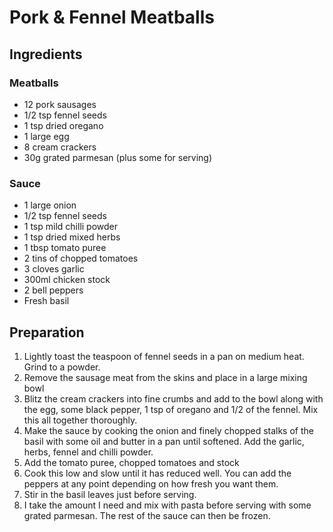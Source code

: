 # Pork & Fennel Meatballs

## Ingredients

### Meatballs

- 12 pork sausages
- 1/2 tsp fennel seeds
- 1 tsp dried oregano
- 1 large egg
- 8 cream crackers
- 30g grated parmesan (plus some for serving)

### Sauce

- 1 large onion
- 1/2 tsp fennel seeds
- 1 tsp mild chilli powder
- 1 tsp dried mixed herbs
- 1 tbsp tomato puree
- 2 tins of chopped tomatoes
- 3 cloves garlic
- 300ml chicken stock
- 2 bell peppers
- Fresh basil

## Preparation

1. Lightly toast the teaspoon of fennel seeds in a pan on medium heat. Grind to a powder.
2. Remove the sausage meat from the skins and place in a large mixing bowl
3. Blitz the cream crackers into fine crumbs and add to the bowl along with the egg, some black pepper, 1 tsp of oregano and 1/2 of the fennel. Mix this all together thoroughly.
4. Make the sauce by cooking the onion and finely chopped stalks of the basil with some oil and butter in a pan until softened. Add the garlic, herbs, fennel and chilli powder.
5. Add the tomato puree, chopped tomatoes and stock
6. Cook this low and slow until it has reduced well. You can add the peppers at any point depending on how fresh you want them.
7. Stir in the basil leaves just before serving.
8. I take the amount I need and mix with pasta before serving with some grated parmesan. The rest of the sauce can then be frozen.
